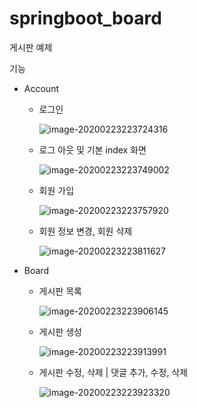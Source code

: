 # springboot_board
게시판 예제

기능
  - Account
    - 로그인
    
      ![image-20200223223724316](C:\Users\Taesu-Kim\AppData\Roaming\Typora\typora-user-images\image-20200223223724316.png)
    
    - 로그 아웃 및 기본 index 화면
    
      ![image-20200223223749002](C:\Users\Taesu-Kim\AppData\Roaming\Typora\typora-user-images\image-20200223223749002.png)
    
    - 회원 가입
    
      ![image-20200223223757920](C:\Users\Taesu-Kim\AppData\Roaming\Typora\typora-user-images\image-20200223223757920.png)
    
    - 회원 정보 변경, 회원 삭제
    
      ![image-20200223223811627](C:\Users\Taesu-Kim\AppData\Roaming\Typora\typora-user-images\image-20200223223811627.png)
  - Board
    - 게시판 목록
    
      ![image-20200223223906145](C:\Users\Taesu-Kim\AppData\Roaming\Typora\typora-user-images\image-20200223223906145.png)
    
    - 게시판 생성
    
      ![image-20200223223913991](C:\Users\Taesu-Kim\AppData\Roaming\Typora\typora-user-images\image-20200223223913991.png)
    
    - 게시판 수정, 삭제   |   댓글 추가, 수정, 삭제
    
      ![image-20200223223923320](C:\Users\Taesu-Kim\AppData\Roaming\Typora\typora-user-images\image-20200223223923320.png)
